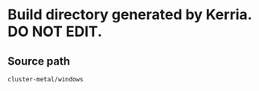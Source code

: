# Build directory generated by Kerria. **DO NOT EDIT.**

## Source path
```
cluster-metal/windows
```
